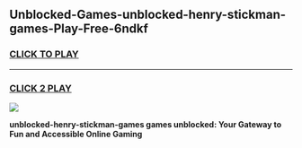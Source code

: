 
## Unblocked-Games-unblocked-henry-stickman-games-Play-Free-6ndkf
<h3>
<a href="https://premium76.site?title=unblocked-henry-stickman-games&ref=22A">CLICK TO PLAY</a></h3>
<hr>

<h3>
<a href="https://premium76.site?title=unblocked-henry-stickman-games&ref=22A">CLICK 2 PLAY</a>
  
</h3>

<a href="https://premium76.site?title=unblocked-henry-stickman-games&ref=22A"><img src="https://clearcache.store/games.png"></a>


**unblocked-henry-stickman-games games unblocked: Your Gateway to Fun and Accessible Online Gaming**
